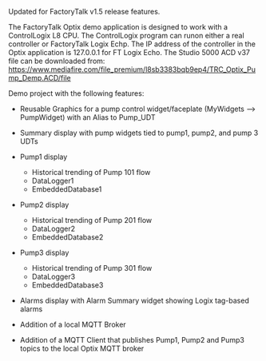 Updated for FactoryTalk v1.5 release features.

The FactoryTalk Optix demo application is designed to work with a ControlLogix L8 CPU.  The ControlLogix program can runon either a real controller or FactoryTalk Logix Echp.  The IP address of the controller in the Optix application is 127.0.0.1 for FT Logix Echo.  The Studio 5000 ACD v37 file can be downloaded from:
https://www.mediafire.com/file_premium/l8sb3383bqb9ep4/TRC_Optix_Pump_Demp.ACD/file

Demo project with the following features:

 - Reusable Graphics for a pump control widget/faceplate (MyWidgets --> PumpWidget) with an Alias to Pump_UDT

 - Summary display with pump widgets tied to pump1, pump2, and pump 3 UDTs

 - Pump1 display
   - Historical trending of Pump 101 flow
   - DataLogger1
   - EmbeddedDatabase1

 - Pump2 display
   - Historical trending of Pump 201 flow
   - DataLogger2
   - EmbeddedDatabase2

 - Pump3 display
   - Historical trending of Pump 301 flow
   - DataLogger3
   - EmbeddedDatabase3

 - Alarms display with Alarm Summary widget showing Logix tag-based alarms

 - Addition of a local MQTT Broker

 - Addition of a MQTT Client that publishes Pump1, Pump2 and Pump3 topics to the local Optix MQTT broker
